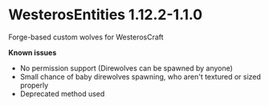 # WesterosEntities 1.12.2-1.1.0
Forge-based custom wolves for WesterosCraft

**Known issues**
* No permission support (Direwolves can be spawned by anyone)
* Small chance of baby direwolves spawning, who aren't textured or sized properly
* Deprecated method used
